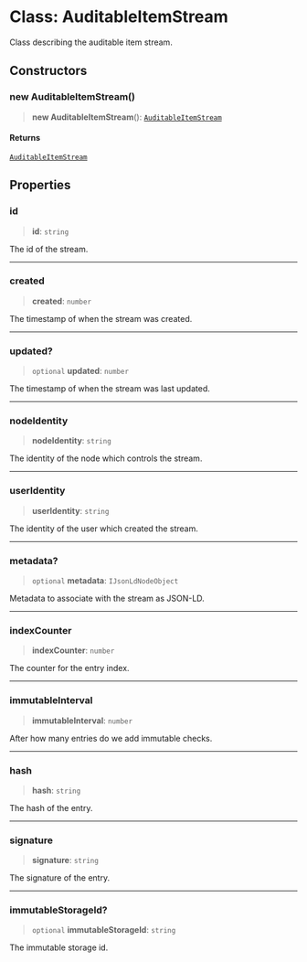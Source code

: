 # Class: AuditableItemStream

Class describing the auditable item stream.

## Constructors

### new AuditableItemStream()

> **new AuditableItemStream**(): [`AuditableItemStream`](AuditableItemStream.md)

#### Returns

[`AuditableItemStream`](AuditableItemStream.md)

## Properties

### id

> **id**: `string`

The id of the stream.

***

### created

> **created**: `number`

The timestamp of when the stream was created.

***

### updated?

> `optional` **updated**: `number`

The timestamp of when the stream was last updated.

***

### nodeIdentity

> **nodeIdentity**: `string`

The identity of the node which controls the stream.

***

### userIdentity

> **userIdentity**: `string`

The identity of the user which created the stream.

***

### metadata?

> `optional` **metadata**: `IJsonLdNodeObject`

Metadata to associate with the stream as JSON-LD.

***

### indexCounter

> **indexCounter**: `number`

The counter for the entry index.

***

### immutableInterval

> **immutableInterval**: `number`

After how many entries do we add immutable checks.

***

### hash

> **hash**: `string`

The hash of the entry.

***

### signature

> **signature**: `string`

The signature of the entry.

***

### immutableStorageId?

> `optional` **immutableStorageId**: `string`

The immutable storage id.
